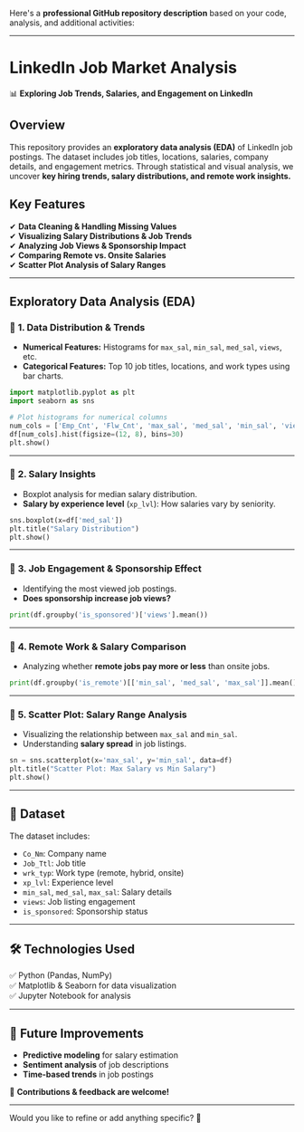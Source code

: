 Here's a **professional GitHub repository description** based on your code, analysis, and additional activities:  

---

# **LinkedIn Job Market Analysis**  
📊 **Exploring Job Trends, Salaries, and Engagement on LinkedIn**  

## **Overview**  
This repository provides an **exploratory data analysis (EDA)** of LinkedIn job postings. The dataset includes job titles, locations, salaries, company details, and engagement metrics. Through statistical and visual analysis, we uncover **key hiring trends, salary distributions, and remote work insights.**  

## **Key Features**  
✔ **Data Cleaning & Handling Missing Values**  
✔ **Visualizing Salary Distributions & Job Trends**  
✔ **Analyzing Job Views & Sponsorship Impact**  
✔ **Comparing Remote vs. Onsite Salaries**  
✔ **Scatter Plot Analysis of Salary Ranges**  

---

## **Exploratory Data Analysis (EDA)**
### 🔹 **1. Data Distribution & Trends**  
- **Numerical Features:** Histograms for `max_sal`, `min_sal`, `med_sal`, `views`, etc.  
- **Categorical Features:** Top 10 job titles, locations, and work types using bar charts.  

```python
import matplotlib.pyplot as plt
import seaborn as sns

# Plot histograms for numerical columns
num_cols = ['Emp_Cnt', 'Flw_Cnt', 'max_sal', 'med_sal', 'min_sal', 'views']
df[num_cols].hist(figsize=(12, 8), bins=30)
plt.show()
```

---

### 🔹 **2. Salary Insights**  
- Boxplot analysis for median salary distribution.  
- **Salary by experience level** (`xp_lvl`): How salaries vary by seniority.  

```python
sns.boxplot(x=df['med_sal'])
plt.title("Salary Distribution")
plt.show()
```

---

### 🔹 **3. Job Engagement & Sponsorship Effect**  
- Identifying the most viewed job postings.  
- **Does sponsorship increase job views?**  

```python
print(df.groupby('is_sponsored')['views'].mean())
```

---

### 🔹 **4. Remote Work & Salary Comparison**  
- Analyzing whether **remote jobs pay more or less** than onsite jobs.  

```python
print(df.groupby('is_remote')[['min_sal', 'med_sal', 'max_sal']].mean())
```

---

### 🔹 **5. Scatter Plot: Salary Range Analysis**  
- Visualizing the relationship between `max_sal` and `min_sal`.  
- Understanding **salary spread** in job listings.  

```python
sn = sns.scatterplot(x='max_sal', y='min_sal', data=df)
plt.title("Scatter Plot: Max Salary vs Min Salary")
plt.show()
```

---

## **📂 Dataset**  
The dataset includes:  
- `Co_Nm`: Company name  
- `Job_Ttl`: Job title  
- `wrk_typ`: Work type (remote, hybrid, onsite)  
- `xp_lvl`: Experience level  
- `min_sal`, `med_sal`, `max_sal`: Salary details  
- `views`: Job listing engagement  
- `is_sponsored`: Sponsorship status  

---

## **🛠 Technologies Used**  
✅ Python (Pandas, NumPy)  
✅ Matplotlib & Seaborn for data visualization  
✅ Jupyter Notebook for analysis  

---

## **🚀 Future Improvements**  
- **Predictive modeling** for salary estimation  
- **Sentiment analysis** of job descriptions  
- **Time-based trends** in job postings  

📌 **Contributions & feedback are welcome!**  

---

Would you like to refine or add anything specific? 🚀
